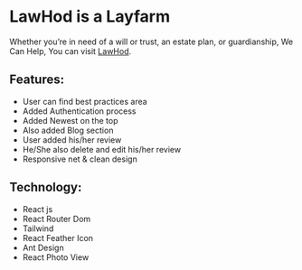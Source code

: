 # LawHod is a Layfarm

Whether you’re in need of a will or trust, an estate plan, or guardianship, We Can Help, You can visit [LawHod](https://law-hod.web.app/).

## Features:

- User can find best practices area
- Added Authentication process
- Added Newest on the top
- Also added Blog section
- User added his/her review
- He/She also delete and edit his/her review
- Responsive net & clean design

## Technology:

- React js
- React Router Dom
- Tailwind
- React Feather Icon
- Ant Design
- React Photo View
